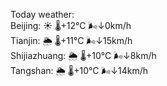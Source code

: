 Today weather:  
Beijing: ☀️ 🌡️+12°C 🌬️↓0km/h  
Tianjin: 🌦 🌡️+11°C 🌬️↓15km/h  
Shijiazhuang: 🌦 🌡️+10°C 🌬️↓8km/h  
Tangshan: 🌦 🌡️+10°C 🌬️↓14km/h  
